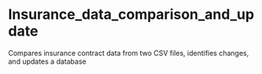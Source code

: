 # Insurance_data_comparison_and_update
Compares insurance contract data from two CSV files, identifies changes, and updates a database
